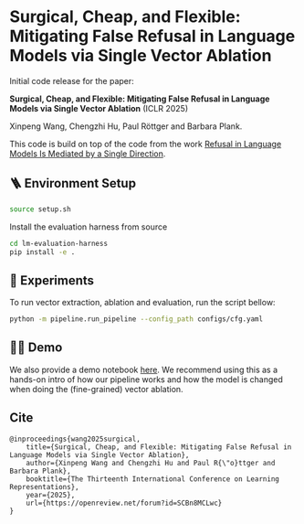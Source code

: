 # Surgical, Cheap, and Flexible: Mitigating False Refusal in Language Models via Single Vector Ablation

Initial code release for the paper:

**Surgical, Cheap, and Flexible: Mitigating False Refusal in Language Models via Single Vector Ablation** (ICLR 2025)

Xinpeng Wang, Chengzhi Hu, Paul Röttger and Barbara Plank. 

This code is build on top of the code from the work [Refusal in Language Models Is Mediated by a Single Direction](https://github.com/andyrdt/refusal_direction).

## 🪜 Environment Setup 
```bash
source setup.sh
```
Install the evaluation harness from source

```bash
cd lm-evaluation-harness
pip install -e .
``` 


## 🔭 Experiments 
To run vector extraction, ablation and evaluation, run the script bellow:

```bash
python -m pipeline.run_pipeline --config_path configs/cfg.yaml
```

## 🏄‍♂️ Demo 
We also provide a demo notebook [here](demo.ipynb). We recommend using this as a hands-on intro of how our pipeline works and how the model is changed when doing the (fine-grained) vector ablation.


## Cite
```
@inproceedings{wang2025surgical,
    title={Surgical, Cheap, and Flexible: Mitigating False Refusal in Language Models via Single Vector Ablation},
    author={Xinpeng Wang and Chengzhi Hu and Paul R{\"o}ttger and Barbara Plank},
    booktitle={The Thirteenth International Conference on Learning Representations},
    year={2025},
    url={https://openreview.net/forum?id=SCBn8MCLwc}
}
```
